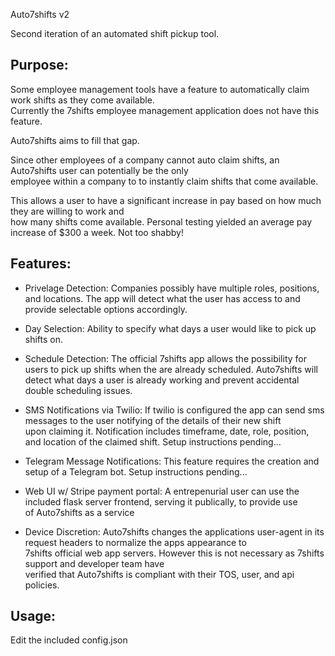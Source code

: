 Auto7shifts v2

Second iteration of an automated shift pickup tool.


Purpose:
--------
Some employee management tools have a feature to automatically claim work shifts as they come available.  
Currently the 7shifts employee management application does not have this feature.

Auto7shifts aims to fill that gap.

Since other employees of a company cannot auto claim shifts, an Auto7shifts user can potentially be the only  
employee within a company to to instantly claim shifts that come available.

This allows a user to have a significant increase in pay based on how much they are willing to work and   
how many shifts come available. Personal testing yielded an average pay increase of $300 a week. Not too shabby!


Features:
---------
* Privelage Detection:
Companies possibly have multiple roles, positions, and locations.
The app will detect what the user has access to and provide selectable options accordingly.

* Day Selection:
Ability to specify what days a user would like to pick up shifts on.

* Schedule Detection:
The official 7shifts app allows the possibility for users to pick up shifts when the are already scheduled.
Auto7shifts will detect what days a user is already working and prevent accidental double scheduling issues.

* SMS Notifications via Twilio:
If twilio is configured the app can send sms messages to the user notifying of the details of their new shift  
upon claiming it. Notification includes timeframe, date, role, position, and location of the claimed shift.
Setup instructions pending...

* Telegram Message Notifications:
This feature requires the creation and setup of a Telegram bot.
Setup instructions pending...

* Web UI w/ Stripe payment portal:
A entrepenurial user can use the included flask server frontend, serving it publically, to provide use  
of Auto7shifts as a service

* Device Discretion:
Auto7shifts changes the applications user-agent in its request headers to normalize the apps appearance to  
7shifts official web app servers. However this is not necessary as 7shifts support and developer team have  
verified that Auto7shifts is compliant with their TOS, user, and api policies. 


Usage:
------
Edit the included config.json
